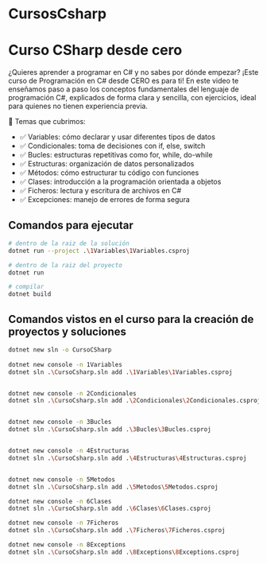 # CursosCsharp

# Curso CSharp desde cero
¿Quieres aprender a programar en C# y no sabes por dónde empezar? ¡Este curso de Programación en C# desde CERO es para ti! En este video te enseñamos paso a paso los conceptos fundamentales del lenguaje de programación C#, explicados de forma clara y sencilla, con ejercicios, ideal para quienes no tienen experiencia previa.

📘 Temas que cubrimos:

* ✅ Variables: cómo declarar y usar diferentes tipos de datos
* ✅ Condicionales: toma de decisiones con if, else, switch
* ✅ Bucles: estructuras repetitivas como for, while, do-while
* ✅ Estructuras: organización de datos personalizados
* ✅ Métodos: cómo estructurar tu código con funciones
* ✅ Clases: introducción a la programación orientada a objetos
* ✅ Ficheros: lectura y escritura de archivos en C#
* ✅ Excepciones: manejo de errores de forma segura

## Comandos para ejecutar 

```bash
# dentro de la raiz de la solución
dotnet run --project .\1Variables\1Variables.csproj

# dentro de la raiz del proyecto
dotnet run

# compilar 
dotnet build
```

## Comandos vistos en el curso para la creación de proyectos y soluciones

```bash
dotnet new sln -o CursoCSharp
 
dotnet new console -n 1Variables
dotnet sln .\CursoCsharp.sln add .\1Variables\1Variables.csproj


dotnet new console -n 2Condicionales
dotnet sln .\CursoCsharp.sln add .\2Condicionales\2Condicionales.csproj


dotnet new console -n 3Bucles
dotnet sln .\CursoCsharp.sln add .\3Bucles\3Bucles.csproj


dotnet new console -n 4Estructuras
dotnet sln .\CursoCsharp.sln add .\4Estructuras\4Estructuras.csproj


dotnet new console -n 5Metodos
dotnet sln .\CursoCsharp.sln add .\5Metodos\5Metodos.csproj

dotnet new console -n 6Clases
dotnet sln .\CursoCsharp.sln add .\6Clases\6Clases.csproj

dotnet new console -n 7Ficheros
dotnet sln .\CursoCsharp.sln add .\7Ficheros\7Ficheros.csproj

dotnet new console -n 8Exceptions
dotnet sln .\CursoCsharp.sln add .\8Exceptions\8Exceptions.csproj
```